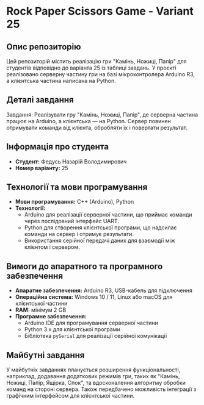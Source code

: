 # Rock Paper Scissors Game - Variant 25

## Опис репозиторію
Цей репозиторій містить реалізацію гри "Камінь, Ножиці, Папір" для студентів відповідно до варіанта 25 із таблиці завдань. У проєкті реалізовано серверну частину гри на базі мікроконтролера Arduino R3, а клієнтська частина написана на Python.

## Деталі завдання
Завдання: Реалізувати гру "Камінь, Ножиці, Папір", де серверна частина працює на Arduino, а клієнтська — на Python. Сервер повинен отримувати команди від клієнта, обробляти їх і повертати результат.

## Інформація про студента
- **Студент:** Федусь Назарій Володимирович  
- **Номер варіанту:** 25

## Технології та мови програмування
- **Мови програмування:** C++ (Arduino), Python
- **Технології:**
  - Arduino для реалізації серверної частини, що приймає команди через послідовний інтерфейс UART.
  - Python для створення клієнтської програми, що надсилає команди на сервер і отримує результати.
  - Використання серійної передачі даних для взаємодії між клієнтом і сервером.

## Вимоги до апаратного та програмного забезпечення
- **Апаратне забезпечення:** Arduino R3, USB-кабель для підключення
- **Операційна система:** Windows 10 / 11, Linux або macOS для клієнтської частини
- **RAM:** мінімум 2 GB
- **Програмне забезпечення:**
  - Arduino IDE для програмування серверної частини
  - Python 3.x для клієнтської програми
  - Бібліотека `pySerial` для реалізації серійної комунікації

## Майбутні завдання
У майбутніх завданнях планується розширення функціональності, наприклад, додавання додаткових режимів гри, таких як "Камінь, Ножиці, Папір, Ящірка, Спок", та вдосконалення алгоритму обробки команд на стороні сервера. Також передбачено можливість інтеграції з графічним інтерфейсом для клієнтської частини.
